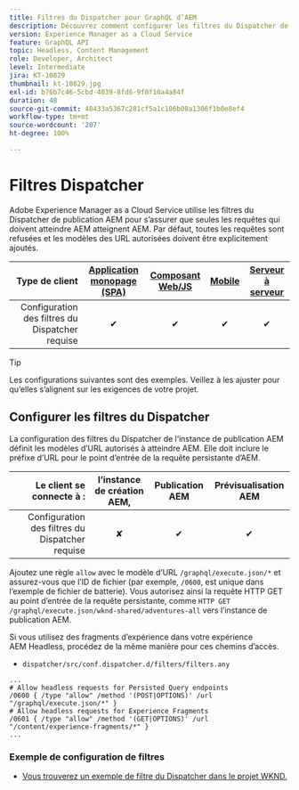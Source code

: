 ```yaml
---
title: Filtres du Dispatcher pour GraphQL d’AEM
description: Découvrez comment configurer les filtres du Dispatcher de publication AEM à utiliser avec GraphQL d’AEM.
version: Experience Manager as a Cloud Service
feature: GraphQL API
topic: Headless, Content Management
role: Developer, Architect
level: Intermediate
jira: KT-10829
thumbnail: kt-10829.jpg
exl-id: b76b7c46-5cbd-4039-8fd6-9f0f10a4a84f
duration: 48
source-git-commit: 48433a5367c281cf5a1c106b08a1306f1b0e8ef4
workflow-type: tm+mt
source-wordcount: '207'
ht-degree: 100%

---
```


# Filtres Dispatcher

Adobe Experience Manager as a Cloud Service utilise les filtres du Dispatcher de publication AEM pour s’assurer que seules les requêtes qui doivent atteindre AEM atteignent AEM. Par défaut, toutes les requêtes sont refusées et les modèles des URL autorisées doivent être explicitement ajoutés.

| Type de client | [Application monopage (SPA)](../spa.md) | [Composant Web/JS](../web-component.md) | [Mobile](../mobile.md) | [Serveur à serveur](../server-to-server.md) |
|------------------------------------------:|:---------------------:|:----------------:|:---------:|:----------------:|
| Configuration des filtres du Dispatcher requise | ✔ | ✔ | ✔ | ✔ |

>[!TIP]
>
> Les configurations suivantes sont des exemples. Veillez à les ajuster pour qu’elles s’alignent sur les exigences de votre projet.

## Configurer les filtres du Dispatcher

La configuration des filtres du Dispatcher de l’instance de publication AEM définit les modèles d’URL autorisés à atteindre AEM. Elle doit inclure le préfixe d’URL pour le point d’entrée de la requête persistante d’AEM.

| Le client se connecte à : | l’instance de création AEM, | Publication AEM | Prévisualisation AEM |
|------------------------------------------:|:----------:|:-------------:|:-------------:|
| Configuration des filtres du Dispatcher requise | ✘ | ✔ | ✔ |

Ajoutez une règle `allow` avec le modèle d’URL `/graphql/execute.json/*` et assurez-vous que l’ID de fichier (par exemple, `/0600`, est unique dans l’exemple de fichier de batterie).
Vous autorisez ainsi la requête HTTP GET au point d’entrée de la requête persistante, comme `HTTP GET /graphql/execute.json/wknd-shared/adventures-all` vers l’instance de publication AEM.

Si vous utilisez des fragments d’expérience dans votre expérience AEM Headless, procédez de la même manière pour ces chemins d’accès.

+ `dispatcher/src/conf.dispatcher.d/filters/filters.any`

```
...
# Allow headless requests for Persisted Query endpoints
/0600 { /type "allow" /method '(POST|OPTIONS)' /url "/graphql/execute.json/*" }
# Allow headless requests for Experience Fragments
/0601 { /type "allow" /method '(GET|OPTIONS)' /url "/content/experience-fragments/*" }
...
```

### Exemple de configuration de filtres

+ [Vous trouverez un exemple de filtre du Dispatcher dans le projet WKND.](https://github.com/adobe/aem-guides-wknd/blob/main/dispatcher/src/conf.dispatcher.d/filters/filters.any#L28)
